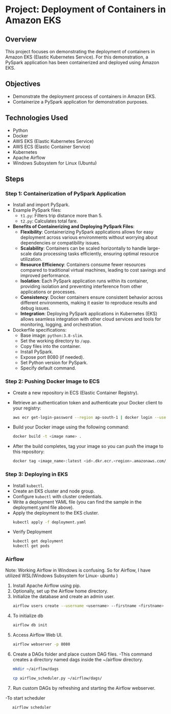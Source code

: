 # Project: Deployment of Containers in Amazon EKS

## Overview

This project focuses on demonstrating the deployment of containers in Amazon EKS (Elastic Kubernetes Service). For this demonstration, a PySpark application has been containerized and deployed using Amazon EKS.

## Objectives

- Demonstrate the deployment process of containers in Amazon EKS.
- Containerize a PySpark application for demonstration purposes.

## Technologies Used

- Python
- Docker
- AWS EKS (Elastic Kubernetes Service)
- AWS ECS (Elastic Container Service)
- Kubernetes
- Apache Airflow
- Windows Subsystem for Linux (Ubuntu)

## Steps

### Step 1: Containerization of PySpark Application

- Install and import PySpark.
- Example PySpark files:
  - `t1.py`: Filters trip distance more than 5.
  - `t2.py`: Calculates total fare.
- **Benefits of Containerizing and Deploying PySpark Files**:
  - **Flexibility**: Containerizing PySpark applications allows for easy deployment across various environments without worrying about dependencies or compatibility issues.
  - **Scalability**: Containers can be scaled horizontally to handle large-scale data processing tasks efficiently, ensuring optimal resource utilization.
  - **Resource Efficiency**: Containers consume fewer resources compared to traditional virtual machines, leading to cost savings and improved performance.
  - **Isolation**: Each PySpark application runs within its container, providing isolation and preventing interference from other applications or processes.
  - **Consistency**: Docker containers ensure consistent behavior across different environments, making it easier to reproduce results and debug issues.
  - **Integration**: Deploying PySpark applications in Kubernetes (EKS) allows seamless integration with other cloud services and tools for monitoring, logging, and orchestration.
- Dockerfile specifications:
  - Base image: `python:3.8-slim`.
  - Set the working directory to `/app`.
  - Copy files into the container.
  - Install PySpark.
  - Expose port 8080 (if needed).
  - Set Python version for PySpark.
  - Specify default command.

### Step 2: Pushing Docker Image to ECS

- Create a new repository in ECS (Elastic Container Registry).

- Retrieve an authentication token and authenticate your Docker client to your registry:
  ```bash
  aws ecr get-login-password --region ap-south-1 | docker login --username AWS --password-stdin <id>.dkr.ecr.<region>.amazonaws.com

- Build your Docker image using the following command:
  ```bash
  docker build -t <image name> .
- After the build completes, tag your image so you can push the image to this repository:
  ```bash
  docker tag <image_name>:latest <id>.dkr.ecr.<region>.amazonaws.com/<repo_name>:latest

### Step 3: Deploying in EKS

- Install `kubectl`.
- Create an EKS cluster and node group.
- Configure `kubectl` with cluster credentials.
- Write a deployment YAML file (you can find the sample in the deployment.yaml file above).
- Apply the deployment to the EKS cluster.
  ```bash
  kubectl apply -f deployment.yaml
- Verify Deployment
  ```bash
  kubectl get deployment
  kubectl get pods

### Airflow

Note: Working Airflow in Windows is confusing. So for Airflow, I have utilized WSL(Windows Subsystem for Linux- ubuntu )

1. Install Apache Airflow using pip.
3. Optionally, set up the Airflow home directory.
4. Initialize the database and create an admin user.
   ```bash
   airflow users create --username <username> --firstname <firstname> --lastname <lastname> --role <role> --email <email>

5. To initialize db
    ```bash
    airflow db init
    
6. Access Airflow Web UI.
   ```bash
   airflow webserver -p 8080

8. Create a DAGs folder and place custom DAG files.
   -This command creates a directory named dags inside the ~/airflow directory.
   ```bash
   mkdir ~/airflow/dags

   cp airflow_scheduler.py ~/airflow/dags/
   
10. Run custom DAGs by refreshing and starting the Airflow webserver.

-To  start scheduler
  ```bash
     airflow scheduler
